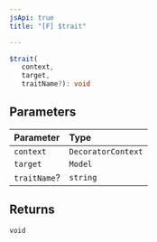 ```yaml
---
jsApi: true
title: "[F] $trait"

---
```

```ts
$trait(
   context, 
   target, 
   traitName?): void
```

## Parameters

| Parameter | Type |
| :------ | :------ |
| `context` | `DecoratorContext` |
| `target` | `Model` |
| `traitName`? | `string` |

## Returns

`void`
